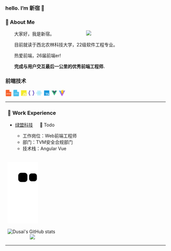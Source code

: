 
### hello. I’m 新宿  👋
### 🤺 About Me
  
<img align="right" width="250" src="https://cdn.jsdelivr.net/gh/sun0225SUN/sun0225SUN/assets/images/hi.gif" />

<p>&emsp;&emsp;大家好，我是新宿。</p>
<p>&emsp;&emsp;目前就读于西北农林科技大学，22级软件工程专业。</p>
<p>&emsp;&emsp;热爱前端，26届前端er!</p>
<p><strong>&emsp;&emsp;完成与用户交互最后一公里的优秀前端工程师.</strong></p>

### 前端技术
<code><img height="20" src="./img/Html.png" title="Html" /></code>
<code><img height="20" src="./img/Css.png" title="Css" /></code>
<code><img height="20" src="./img/JavaScript.png" title="JS" /></code>
<code><img height="20" src="./img/Less.png" title="Less" /></code>
<code><img height="20" src="./img/React.png" title="React" /></code>
<code><img height="20" src="./img/Typescript.png" title="TS" /></code>
<code><img height="20" src="./img/Vue.png" title="Vue" /></code>
<code><img height="20" src="./img/Vite.png" title="Vite" /></code>


</td></tr>

<tr>
<td>
<table>
<tr><td>

<!-- About me 关于我 -->

  
### 🏢 Work Experience


  
- [绿盟科技](https://120.79.217.107/) &emsp; 📌 Todo
  
  - 工作岗位：Web前端工程师
  - 部门：TVM安全合规部门
  - 技术栈：Angular  Vue



</td>
</tr>

<tr><td>






![](https://raw.githubusercontent.com/yzyyz1387/yzyyz1387/main/assets/github-contribution-grid-snake.svg)




![Dusai's GitHub stats](https://github-readme-stats.vercel.app/api?username=nnjjjcc&show_icons=true&theme=radical)
<img align="right" width="420" src="https://github-readme-stats.vercel.app/api/top-langs/?username=nnjjjcc&layout=compact&bg_color=30,e96443,904e95&title_color=fff&text_color=fff&hide_border=true" />

  <br>
<!--
**nnjjjcc/nnjjjcc** is a ✨ _special_ ✨ repository because its `README.md` (this file) appears on your GitHub profile.

Here are some ideas to get you started:

- 🔭 I’m currently working on ...
- 🌱 I’m currently learning ...
- 👯 I’m looking to collaborate on ...
- 🤔 I’m looking for help with ...
- 💬 Ask me about ...
- 📫 How to reach me: ...
- 😄 Pronouns: ...
- ⚡ Fun fact: ...
-->
